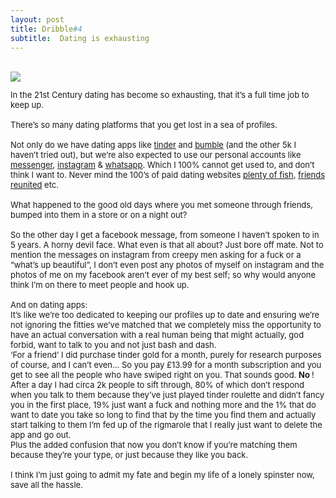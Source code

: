 ```yaml
---
layout: post
title: Dribble#4
subtitle:  Dating is exhausting
---
```


<div class="text-center">
  <br/>
  <img src="{{ site.baseurl }}/img/dribble4.JPG"/>
</div>


<div class="text-left">
<div class="boxed">
  <font size="2">
      
In the 21st Century dating has become so exhausting, that it’s a full time job to keep up. <br><br>
There’s so many dating platforms that you get lost in a sea of profiles.<br><br>
Not only do we have dating apps like <a href="https://tinder.com/?lang=en-GB">tinder</a> and <a href="https://bumble.com/">bumble</a> (and the other 5k I haven’t tried out), but we’re also expected to use our personal accounts like <a href="https://www.messenger.com/">messenger</a>, <a href="https://www.instagram.com/?hl=en">instagram</a> & <a href="https://www.whatsapp.com/">whatsapp</a>. Which I 100% cannot get used to, and don’t think I want to. Never mind the 100’s of paid dating websites <a href="https://www.pof.com/">plenty of fish</a>, <a href="https://www.friendsreuniteddating.com/">friends reunited</a> etc. <br><br>
What happened to the good old days where you met someone through friends, bumped into them in a store or on a night out? <br><br>
So the other day I get a facebook message, from someone I haven’t spoken to in 5 years. A horny devil face. What even is that all about? Just bore off mate. Not to mention the messages on instagram from creepy men asking for a fuck or a “what’s up beautiful”, I don’t even  post any photos of myself on instagram and the photos of me on my facebook aren’t ever of my best self; so why would anyone think I’m on there to meet people and hook up. <br><br>
And on dating apps: <br>
It’s like we’re too dedicated to keeping our profiles up to date and ensuring we’re not ignoring the fitties we’ve matched that we completely miss the opportunity to have an actual conversation with a real human being that might actually, god forbid, want to talk to you and not just bash and dash. <br>
‘For a friend’ I did purchase tinder gold for a month, purely for research purposes of course, and I can’t even… So you pay £13.99 for a month subscription and you get to see all the people who have swiped right on you. That sounds good. <b> No </b>! After a day I had circa 2k people to sift through, 80% of which don’t respond when you talk to them because they’ve just played tinder roulette and didn’t fancy you in the first place, 19% just want a fuck and nothing more and the 1% that do want to date you take so long to find that by the time you find them and actually start talking to them I’m fed up of the rigmarole that I really just want to delete the app and go out. <br>
Plus the added confusion that now you don’t know if you’re matching them because they’re your type, or just because they like you back.<br><br>
I think I’m just going to admit my fate and begin my life of a lonely spinster now,  save all the hassle. 


</font>
    <br><br>
